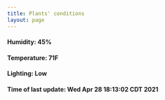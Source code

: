 ```yaml
---
title: Plants' conditions
layout: page
---
```



#### Humidity: 45%
#### Temperature: 71F
#### Lighting: Low
#### Time of last update: Wed Apr 28 18:13:02 CDT 2021
